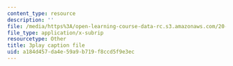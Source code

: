 ```yaml
---
content_type: resource
description: ''
file: /media/https%3A/open-learning-course-data-rc.s3.amazonaws.com/20-219-becoming-the-next-bill-nye-writing-and-hosting-the-educational-show-january-iap-2015/a184d457da4e59a9b719f8ccd5f9e3ec_XDBr39cwmbg.vtt
file_type: application/x-subrip
resourcetype: Other
title: 3play caption file
uid: a184d457-da4e-59a9-b719-f8ccd5f9e3ec
---
```

